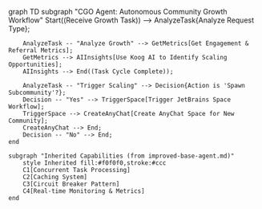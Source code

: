 graph TD
    subgraph "CGO Agent: Autonomous Community Growth Workflow"
        Start((Receive Growth Task)) --> AnalyzeTask{Analyze Request Type};

        AnalyzeTask -- "Analyze Growth" --> GetMetrics[Get Engagement & Referral Metrics];
        GetMetrics --> AIInsights[Use Koog AI to Identify Scaling Opportunities];
        AIInsights --> End((Task Cycle Complete));

        AnalyzeTask -- "Trigger Scaling" --> Decision{Action is 'Spawn Subcommunity'?};
        Decision -- "Yes" --> TriggerSpace[Trigger JetBrains Space Workflow];
        TriggerSpace --> CreateAnyChat[Create AnyChat Space for New Community];
        CreateAnyChat --> End;
        Decision -- "No" --> End;
    end

    subgraph "Inherited Capabilities (from improved-base-agent.md)"
        style Inherited fill:#f0f0f0,stroke:#ccc
        C1[Concurrent Task Processing]
        C2[Caching System]
        C3[Circuit Breaker Pattern]
        C4[Real-time Monitoring & Metrics]
    end

